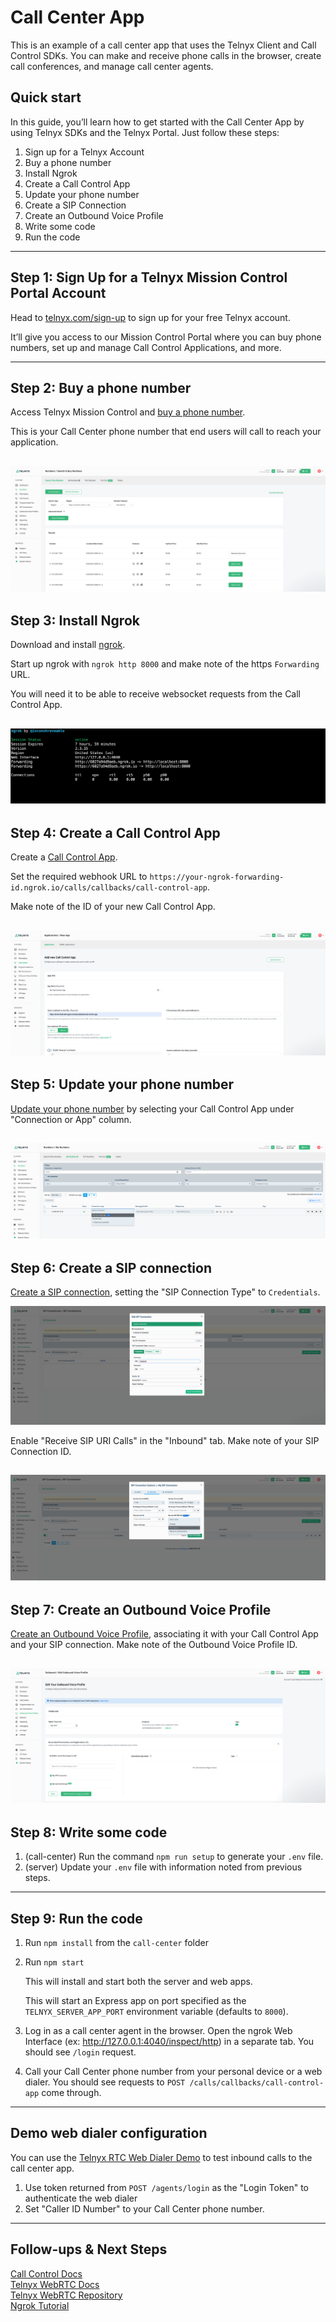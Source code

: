 # Call Center App

This is an example of a call center app that uses the Telnyx Client and Call Control SDKs. You can make and receive phone calls in the browser, create call conferences, and manage call center agents.

## Quick start

In this guide, you’ll learn how to get started with the Call Center App by using Telnyx SDKs and the Telnyx Portal. Just follow these steps:

1. Sign up for a Telnyx Account
2. Buy a phone number
3. Install Ngrok
4. Create a Call Control App
5. Update your phone number
6. Create a SIP Connection
7. Create an Outbound Voice Profile
8. Write some code
9. Run the code

---

## Step 1: Sign Up for a Telnyx Mission Control Portal Account

Head to [telnyx.com/sign-up](https://telnyx.com/sign-up) to sign up for your free Telnyx account.

It’ll give you access to our Mission Control Portal where you can buy phone numbers, set up and manage Call Control Applications, and more.

---

## Step 2: Buy a phone number

Access Telnyx Mission Control and [buy a phone number](https://portal.telnyx.com/#/app/numbers/search-numbers).

This is your Call Center phone number that end users will call to reach your application.

## ![buy a phone number](screenshots/buy_phone_number.png)

## Step 3: Install Ngrok

Download and install [ngrok](https://ngrok.com/).

Start up ngrok with `ngrok http 8000` and make note of the https `Forwarding` URL.

You will need it to be able to receive websocket requests from the Call Control App.

## ![ngrok URL](screenshots/get_ngrok_URL.png)

## Step 4: Create a Call Control App

Create a [Call Control App](https://portal.telnyx.com/#/app/call-control/applications/new).

Set the required webhook URL to `https://your-ngrok-forwarding-id.ngrok.io/calls/callbacks/call-control-app`.

Make note of the ID of your new Call Control App.

## ![Call Control App](screenshots/create_call_control_app.png)

## Step 5: Update your phone number

[Update your phone number](https://portal.telnyx.com/#/app/numbers/my-numbers) by selecting your Call Control App under "Connection or App" column.

## ![Update your phone number](screenshots/select_call_control_app.png)

## Step 6: Create a SIP connection

[Create a SIP connection](https://portal.telnyx.com/#/app/connections), setting the "SIP Connection Type" to `Credentials`.

![Create a SIP connection](screenshots/create_sip_conn.png)

Enable "Receive SIP URI Calls" in the "Inbound" tab.
Make note of your SIP Connection ID.

## ![Enable Receive SIP URI Calls](screenshots/enable_sip_receive_call.png)

## Step 7: Create an Outbound Voice Profile

[Create an Outbound Voice Profile](https://portal.telnyx.com/#/app/outbound-profiles/new), associating it with your Call Control App and your SIP connection.
Make note of the Outbound Voice Profile ID.

## ![Create an Outbound Voice Profile](screenshots/create_ovp_and_associations.png)

## Step 8: Write some code

1. (call-center) Run the command `npm run setup` to generate your `.env` file.
2. (server) Update your `.env` file with information noted from previous steps.

---

## Step 9: Run the code

1. Run `npm install` from the `call-center` folder
2. Run `npm start`

   This will install and start both the server and web apps.

   This will start an Express app on port specified as the `TELNYX_SERVER_APP_PORT` environment variable (defaults to `8000`).

3. Log in as a call center agent in the browser. Open the ngrok Web Interface (ex: <http://127.0.0.1:4040/inspect/http>) in a separate tab. You should see `/login` request.
4. Call your Call Center phone number from your personal device or a web dialer. You should see requests to `POST /calls/callbacks/call-control-app` come through.

---

## Demo web dialer configuration

You can use the [Telnyx RTC Web Dialer Demo](https://webrtc.telnyx.com/rtc/index.html) to test inbound calls to the call center app.

1. Use token returned from `POST /agents/login` as the "Login Token" to authenticate the web dialer
2. Set "Caller ID Number" to your Call Center phone number.

---

## Follow-ups & Next Steps

[Call Control Docs](https://developers.telnyx.com/docs/v2/call-control)\
 [Telnyx WebRTC Docs](https://developers.telnyx.com/docs/v2/webrtc)\
 [Telnyx WebRTC Repository](https://github.com/team-telnyx/webrtc/blob/master/packages/js/README.md)\
 [Ngrok Tutorial](https://developers.telnyx.com/docs/v2/development/ngrok)
